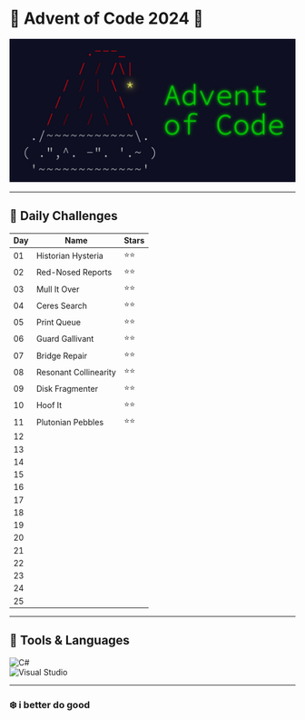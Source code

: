 # 🎄 Advent of Code 2024 🎄

![Advent of Code Banner](https://github.com/23og2704/AoC24/blob/master/resources/header2.jpg) <!-- Replace with your custom banner -->

---

## 🚀 Daily Challenges
| Day | Name                    | Stars  |
|-----|-------------------------|--------|
| 01  | Historian Hysteria      | ⭐⭐  |
| 02  | Red-Nosed Reports       | ⭐⭐  |
| 03  | Mull It Over            | ⭐⭐  |
| 04  | Ceres Search            | ⭐⭐  |
| 05  | Print Queue             | ⭐⭐  |
| 06  | Guard Gallivant         | ⭐⭐  |
| 07  | Bridge Repair           | ⭐⭐  |
| 08  | Resonant Collinearity   | ⭐󠁪⭐  |
| 09  | Disk Fragmenter         | ⭐󠁪⭐  |
| 10  | Hoof It                 | ⭐󠁪⭐󠁪  |
| 11  | Plutonian Pebbles       | ⭐󠁪⭐  |
| 12  |                         |        |
| 13  |                         |        |
| 14  |                         |        |
| 15  |                         |        |
| 16  |                         |        |
| 17  |                         |        |
| 18  |                         |        |
| 19  |                         |        |
| 20  |                         |        |
| 21  |                         |        |
| 22  |                         |        |
| 23  |                         |        |
| 24  |                         |        |
| 25  |                         |        |

---

## 🔧 Tools & Languages
![C#](https://img.shields.io/badge/C%23-%23239120.svg?style=for-the-badge&logo=c-sharp&logoColor=white)  
![Visual Studio](https://img.shields.io/badge/Visual%20Studio-5C2D91.svg?style=for-the-badge&logo=visual-studio&logoColor=white)

---

### ❄️ i better do good
